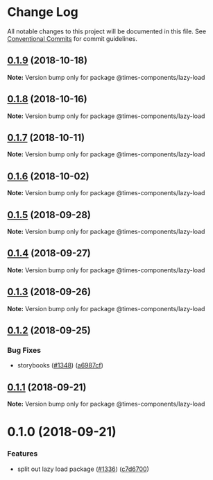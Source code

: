 # Change Log

All notable changes to this project will be documented in this file.
See [Conventional Commits](https://conventionalcommits.org) for commit guidelines.

<a name="0.1.9"></a>
## [0.1.9](https://github.com/newsuk/times-components/compare/@times-components/lazy-load@0.1.7...@times-components/lazy-load@0.1.9) (2018-10-18)

**Note:** Version bump only for package @times-components/lazy-load





<a name="0.1.8"></a>
## [0.1.8](https://github.com/newsuk/times-components/compare/@times-components/lazy-load@0.1.7...@times-components/lazy-load@0.1.8) (2018-10-16)

**Note:** Version bump only for package @times-components/lazy-load





<a name="0.1.7"></a>
## [0.1.7](https://github.com/newsuk/times-components/compare/@times-components/lazy-load@0.1.6...@times-components/lazy-load@0.1.7) (2018-10-11)

**Note:** Version bump only for package @times-components/lazy-load





<a name="0.1.6"></a>
## [0.1.6](https://github.com/newsuk/times-components/compare/@times-components/lazy-load@0.1.5...@times-components/lazy-load@0.1.6) (2018-10-02)

**Note:** Version bump only for package @times-components/lazy-load





<a name="0.1.5"></a>
## [0.1.5](https://github.com/newsuk/times-components/compare/@times-components/lazy-load@0.1.4...@times-components/lazy-load@0.1.5) (2018-09-28)

**Note:** Version bump only for package @times-components/lazy-load





<a name="0.1.4"></a>
## [0.1.4](https://github.com/newsuk/times-components/compare/@times-components/lazy-load@0.1.3...@times-components/lazy-load@0.1.4) (2018-09-27)

**Note:** Version bump only for package @times-components/lazy-load





<a name="0.1.3"></a>
## [0.1.3](https://github.com/newsuk/times-components/compare/@times-components/lazy-load@0.1.2...@times-components/lazy-load@0.1.3) (2018-09-26)

**Note:** Version bump only for package @times-components/lazy-load





<a name="0.1.2"></a>
## [0.1.2](https://github.com/newsuk/times-components/compare/@times-components/lazy-load@0.1.1...@times-components/lazy-load@0.1.2) (2018-09-25)


### Bug Fixes

* storybooks ([#1348](https://github.com/newsuk/times-components/issues/1348)) ([a6987cf](https://github.com/newsuk/times-components/commit/a6987cf))





<a name="0.1.1"></a>
## [0.1.1](https://github.com/newsuk/times-components/compare/@times-components/lazy-load@0.1.0...@times-components/lazy-load@0.1.1) (2018-09-21)

**Note:** Version bump only for package @times-components/lazy-load





<a name="0.1.0"></a>
# 0.1.0 (2018-09-21)


### Features

* split out lazy load package ([#1336](https://github.com/newsuk/times-components/issues/1336)) ([c7d6700](https://github.com/newsuk/times-components/commit/c7d6700))
